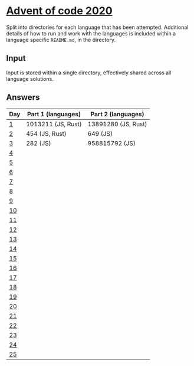 # [Advent of code 2020](https://adventofcode.com/2020/)

Split into directories for each language that has been attempted. Additional
details of how to run and work with the languages is included within a language
specific `README.md`, in the directory.

## Input

Input is stored within a single directory, effectively shared across all
language solutions.

## Answers

| Day                                        | Part 1 (languages) | Part 2 (languages)  |
| ---                                        | ------------------ | ------------------  |
| [1](https://adventofcode.com/2020/day/1)   | 1013211 (JS, Rust) | 13891280 (JS, Rust) |
| [2](https://adventofcode.com/2020/day/2)   | 454 (JS, Rust)     | 649 (JS)            |
| [3](https://adventofcode.com/2020/day/3)   | 282 (JS)           | 958815792 (JS)      |
| [4](https://adventofcode.com/2020/day/4)   |                    |                     |
| [5](https://adventofcode.com/2020/day/5)   |                    |                     |
| [6](https://adventofcode.com/2020/day/6)   |                    |                     |
| [7](https://adventofcode.com/2020/day/7)   |                    |                     |
| [8](https://adventofcode.com/2020/day/8)   |                    |                     |
| [9](https://adventofcode.com/2020/day/9)   |                    |                     |
| [10](https://adventofcode.com/2020/day/10) |                    |                     |
| [11](https://adventofcode.com/2020/day/11) |                    |                     |
| [12](https://adventofcode.com/2020/day/12) |                    |                     |
| [13](https://adventofcode.com/2020/day/13) |                    |                     |
| [14](https://adventofcode.com/2020/day/14) |                    |                     |
| [15](https://adventofcode.com/2020/day/15) |                    |                     |
| [16](https://adventofcode.com/2020/day/16) |                    |                     |
| [17](https://adventofcode.com/2020/day/17) |                    |                     |
| [18](https://adventofcode.com/2020/day/18) |                    |                     |
| [19](https://adventofcode.com/2020/day/19) |                    |                     |
| [20](https://adventofcode.com/2020/day/20) |                    |                     |
| [21](https://adventofcode.com/2020/day/21) |                    |                     |
| [22](https://adventofcode.com/2020/day/22) |                    |                     |
| [23](https://adventofcode.com/2020/day/23) |                    |                     |
| [24](https://adventofcode.com/2020/day/24) |                    |                     |
| [25](https://adventofcode.com/2020/day/25) |                    |                     |
